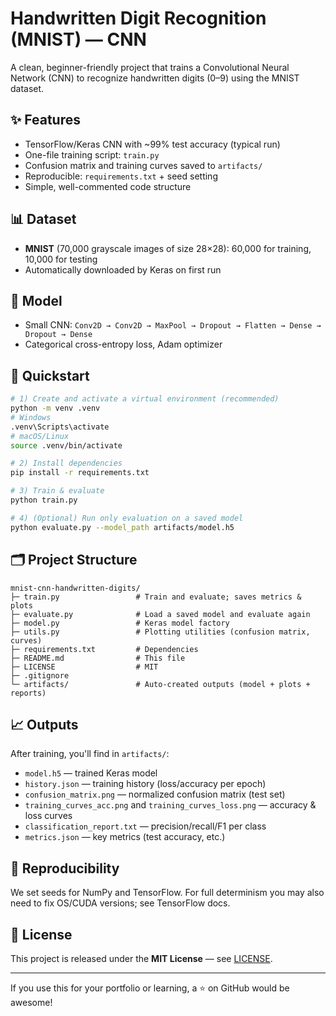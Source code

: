 # Handwritten Digit Recognition (MNIST) — CNN

A clean, beginner-friendly project that trains a Convolutional Neural Network (CNN) to recognize handwritten digits (0–9) using the MNIST dataset.

## ✨ Features
- TensorFlow/Keras CNN with ~99% test accuracy (typical run)
- One-file training script: `train.py`
- Confusion matrix and training curves saved to `artifacts/`
- Reproducible: `requirements.txt` + seed setting
- Simple, well-commented code structure

## 📊 Dataset
- **MNIST** (70,000 grayscale images of size 28×28): 60,000 for training, 10,000 for testing
- Automatically downloaded by Keras on first run

## 🧠 Model
- Small CNN: `Conv2D → Conv2D → MaxPool → Dropout → Flatten → Dense → Dropout → Dense`
- Categorical cross-entropy loss, Adam optimizer

## 🚀 Quickstart
```bash
# 1) Create and activate a virtual environment (recommended)
python -m venv .venv
# Windows
.venv\Scripts\activate
# macOS/Linux
source .venv/bin/activate

# 2) Install dependencies
pip install -r requirements.txt

# 3) Train & evaluate
python train.py

# 4) (Optional) Run only evaluation on a saved model
python evaluate.py --model_path artifacts/model.h5
```

## 🗂️ Project Structure
```
mnist-cnn-handwritten-digits/
├─ train.py                 # Train and evaluate; saves metrics & plots
├─ evaluate.py              # Load a saved model and evaluate again
├─ model.py                 # Keras model factory
├─ utils.py                 # Plotting utilities (confusion matrix, curves)
├─ requirements.txt         # Dependencies
├─ README.md                # This file
├─ LICENSE                  # MIT
├─ .gitignore
└─ artifacts/               # Auto-created outputs (model + plots + reports)
```

## 📈 Outputs
After training, you'll find in `artifacts/`:
- `model.h5` — trained Keras model
- `history.json` — training history (loss/accuracy per epoch)
- `confusion_matrix.png` — normalized confusion matrix (test set)
- `training_curves_acc.png` and `training_curves_loss.png` — accuracy & loss curves
- `classification_report.txt` — precision/recall/F1 per class
- `metrics.json` — key metrics (test accuracy, etc.)

## 🔧 Reproducibility
We set seeds for NumPy and TensorFlow. For full determinism you may also need to fix OS/CUDA versions; see TensorFlow docs.

## 📜 License
This project is released under the **MIT License** — see [LICENSE](LICENSE).

---

If you use this for your portfolio or learning, a ⭐ on GitHub would be awesome!
